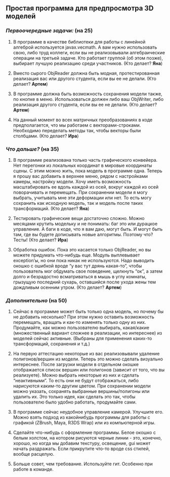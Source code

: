## Простая программа для предпросмотра 3D моделей

### _Первоочередные задачи:_ (на 25)

1. В программе в качестве библиотеки для работы с линейной алгеброй используется javax.vecmath. А
вам нужно использовать свою, либо труд коллеги, если вы не реализовывали алгебраические операции
на третьей задаче. Кто работает группой (об этом позже), выбирает лучшую реализацию среди
участников. (Кто делает? **Яна**)


2. Вместо сырого ObjReader должна быть модная, протестированная реализация вас или другого
   студента, если вы ее не делали. (Кто делает? **Артем**)


3. В программе должна быть возможность сохранения модели также, по кнопке в меню. Использоваться
   должен либо ваш ObjWriter, либо реализация другого студента, если вы ее не делали. (Кто делает? **Артем**)


4. На данный момент во всех матричных преобразованиях в коде предполагается, что мы работаем с
   векторами-строками. Необходимо переделать методы так, чтобы векторы были столбцами. (Кто делает? **Ира**)

### _Что дальше?_ (на 35)

1. В программе реализована только часть графического конвейера. Нет перегонки из локальных координат в
   мировые координаты сцены. С этим можно жить, пока модель в программе одна. Теперь я прошу вас добавить в
   верхнее меню, рядом с настройками камеры, настройку модели. Хочу иметь возможность масштабировать ее
   вдоль каждой из осей, вокруг каждой из осей поворачивать и перемещать. При сохранении модели я могу
   выбрать, учитывать мне эти деформации или нет. То есть могу сохранить как исходную модель, так и модель
   после таких трансформаций. (Кто делает? **Яна**)


2. Тестировать графические вещи достаточно сложно. Можно месяцами крутить модельку и не понимать: баг это
   или дурацкое управление. А баги в коде, что я вам даю, могут быть. И могут быть там, где вы будете
   дописывать новые алгоритмы. Поэтому что? Тесты! (Кто делает? **Ира**)


3. Обработка ошибок. Пока это касается только ObjReader, но вы можете придумать что-нибудь еще. Модуль
   выплевывает exception’ы, но они пока никак не используются. Надо выводить окошко с ошибкой вроде “у вас
   тут дрянь какая-то”, чтобы пользователь мог обдумать свое поведение, щелкнуть “ок”, а затем долго и
   безрадостно всматриваться в мышь в углу комнаты, грызущую последний сухарь, оставшийся после ухода
   жены тем дождливым осенним утром. (Кто делает? **Артем**)

### _Дополнительно_ (на 50)

1. Сейчас в программе может быть только одна модель, но почему бы не добавить несколько? При этом
   нужно оставить возможность перемещать, вращать и как-то изменять только одну из них. Продумайте,
   как можно пользователю выбирать, какая/какие (множественный вариант сложнее в реализации, но
   интереснее) из моделей сейчас активные. (Выбраны для применения каких-то трансформаций,
   сохранения и т.д.)


2. На первую аттестацию некоторые из вас реализовывали удаление полигонов/вершин из модели. Теперь
   это можно сделать визуально интереснее. После загрузки модели в отдельном окошке отображается
   список вершин или полигонов (зависит от того, что вы реализуете). Можно выбрать некоторые из них и
   сделать “неактивными”. То есть они не будут отображаться, либо нарисуются каким-то другим цветом.
   При сохранении модели можно указать, сохранять выбранные вершины/полигоны или удалить их. Это
   только идея, как сделать это так, чтобы пользователю было удобно работать, продумайте сами.


3. В программе сейчас неудобное управление камерой. Улучшите его. Можно взять подход из какойнибудь программы для работы с графикой (ZBrush, Maya, R3DS Wrap) или из компьютерной игры.


4. Сделайте что-нибудь с оформление программы. Белое окошко с белым холстом, на котором рисуются
   черные линии - это, конечно, хорошо, но когда мы добавим текстуру, освещение, gui может начать
   раздражать. Если прикрутите что-то вроде css стилей, вообще расцелую.


5. Больше совет, чем требование. Используйте гит. Особенно при работе в команде.

